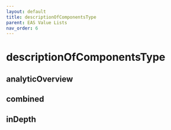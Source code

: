 ```yaml
---
layout: default
title: descriptionOfComponentsType
parent: EAS Value Lists
nav_order: 6
---
```


# descriptionOfComponentsType

## analyticOverview

## combined

## inDepth
